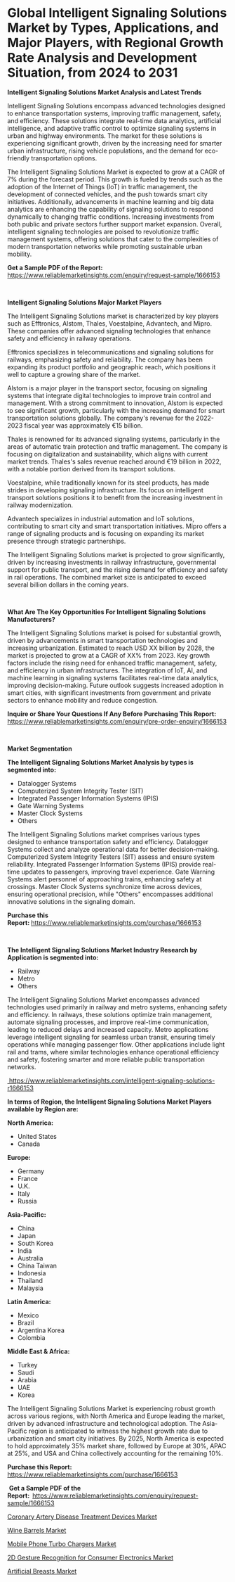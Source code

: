 <p><h1>Global Intelligent Signaling Solutions Market by Types, Applications, and Major Players, with Regional Growth Rate Analysis and Development Situation, from 2024 to 2031</h1></p><p><strong>Intelligent Signaling Solutions Market Analysis and Latest Trends</strong></p>
<p><p>Intelligent Signaling Solutions encompass advanced technologies designed to enhance transportation systems, improving traffic management, safety, and efficiency. These solutions integrate real-time data analytics, artificial intelligence, and adaptive traffic control to optimize signaling systems in urban and highway environments. The market for these solutions is experiencing significant growth, driven by the increasing need for smarter urban infrastructure, rising vehicle populations, and the demand for eco-friendly transportation options. </p><p>The Intelligent Signaling Solutions Market is expected to grow at a CAGR of 7% during the forecast period. This growth is fueled by trends such as the adoption of the Internet of Things (IoT) in traffic management, the development of connected vehicles, and the push towards smart city initiatives. Additionally, advancements in machine learning and big data analytics are enhancing the capability of signaling solutions to respond dynamically to changing traffic conditions. Increasing investments from both public and private sectors further support market expansion. Overall, intelligent signaling technologies are poised to revolutionize traffic management systems, offering solutions that cater to the complexities of modern transportation networks while promoting sustainable urban mobility.</p></p>
<p><strong>Get a Sample PDF of the Report:&nbsp;</strong> <a href="https://www.reliablemarketinsights.com/enquiry/request-sample/1666153?utm_campaign=1622&utm_medium=2&utm_source=Github&utm_content=ia&utm_term=12102024&utm_id=intelligent-signaling-solutions">https://www.reliablemarketinsights.com/enquiry/request-sample/1666153</a></p>
<p>&nbsp;</p>
<p><strong>Intelligent Signaling Solutions Major Market Players</strong></p>
<p><p>The Intelligent Signaling Solutions market is characterized by key players such as Efftronics, Alstom, Thales, Voestalpine, Advantech, and Mipro. These companies offer advanced signaling technologies that enhance safety and efficiency in railway operations. </p><p>Efftronics specializes in telecommunications and signaling solutions for railways, emphasizing safety and reliability. The company has been expanding its product portfolio and geographic reach, which positions it well to capture a growing share of the market.</p><p>Alstom is a major player in the transport sector, focusing on signaling systems that integrate digital technologies to improve train control and management. With a strong commitment to innovation, Alstom is expected to see significant growth, particularly with the increasing demand for smart transportation solutions globally. The company's revenue for the 2022-2023 fiscal year was approximately €15 billion.</p><p>Thales is renowned for its advanced signaling systems, particularly in the areas of automatic train protection and traffic management. The company is focusing on digitalization and sustainability, which aligns with current market trends. Thales's sales revenue reached around €19 billion in 2022, with a notable portion derived from its transport solutions.</p><p>Voestalpine, while traditionally known for its steel products, has made strides in developing signaling infrastructure. Its focus on intelligent transport solutions positions it to benefit from the increasing investment in railway modernization.</p><p>Advantech specializes in industrial automation and IoT solutions, contributing to smart city and smart transportation initiatives. Mipro offers a range of signaling products and is focusing on expanding its market presence through strategic partnerships.</p><p>The Intelligent Signaling Solutions market is projected to grow significantly, driven by increasing investments in railway infrastructure, governmental support for public transport, and the rising demand for efficiency and safety in rail operations. The combined market size is anticipated to exceed several billion dollars in the coming years.</p></p>
<p>&nbsp;</p>
<p><strong>What Are The Key Opportunities For Intelligent Signaling Solutions Manufacturers?</strong></p>
<p><p>The Intelligent Signaling Solutions market is poised for substantial growth, driven by advancements in smart transportation technologies and increasing urbanization. Estimated to reach USD XX billion by 2028, the market is projected to grow at a CAGR of XX% from 2023. Key growth factors include the rising need for enhanced traffic management, safety, and efficiency in urban infrastructures. The integration of IoT, AI, and machine learning in signaling systems facilitates real-time data analytics, improving decision-making. Future outlook suggests increased adoption in smart cities, with significant investments from government and private sectors to enhance mobility and reduce congestion.</p></p>
<p><strong>Inquire or Share Your Questions If Any Before Purchasing This Report:</strong> <a href="https://www.reliablemarketinsights.com/enquiry/pre-order-enquiry/1666153?utm_campaign=1622&utm_medium=2&utm_source=Github&utm_content=ia&utm_term=12102024&utm_id=intelligent-signaling-solutions">https://www.reliablemarketinsights.com/enquiry/pre-order-enquiry/1666153</a></p>
<p>&nbsp;</p>
<p><strong>Market Segmentation</strong></p>
<p><strong>The Intelligent Signaling Solutions Market Analysis by types is segmented into:</strong></p>
<p><ul><li>Datalogger Systems</li><li>Computerized System Integrity Tester (SIT)</li><li>Integrated Passenger Information Systems (IPIS)</li><li>Gate Warning Systems</li><li>Master Clock Systems</li><li>Others</li></ul></p>
<p><p>The Intelligent Signaling Solutions market comprises various types designed to enhance transportation safety and efficiency. Datalogger Systems collect and analyze operational data for better decision-making. Computerized System Integrity Testers (SIT) assess and ensure system reliability. Integrated Passenger Information Systems (IPIS) provide real-time updates to passengers, improving travel experience. Gate Warning Systems alert personnel of approaching trains, enhancing safety at crossings. Master Clock Systems synchronize time across devices, ensuring operational precision, while "Others" encompasses additional innovative solutions in the signaling domain.</p></p>
<p><strong>Purchase this Report:&nbsp;</strong><a href="https://www.reliablemarketinsights.com/purchase/1666153?utm_campaign=1622&utm_medium=2&utm_source=Github&utm_content=ia&utm_term=12102024&utm_id=intelligent-signaling-solutions">https://www.reliablemarketinsights.com/purchase/1666153</a></p>
<p>&nbsp;</p>
<p><strong>The Intelligent Signaling Solutions Market Industry Research by Application is segmented into:</strong></p>
<p><ul><li>Railway</li><li>Metro</li><li>Others</li></ul></p>
<p><p>The Intelligent Signaling Solutions Market encompasses advanced technologies used primarily in railway and metro systems, enhancing safety and efficiency. In railways, these solutions optimize train management, automate signaling processes, and improve real-time communication, leading to reduced delays and increased capacity. Metro applications leverage intelligent signaling for seamless urban transit, ensuring timely operations while managing passenger flow. Other applications include light rail and trams, where similar technologies enhance operational efficiency and safety, fostering smarter and more reliable public transportation networks.</p></p>
<p><a href="https://www.reliablemarketinsights.com/intelligent-signaling-solutions-r1666153?utm_campaign=1622&utm_medium=2&utm_source=Github&utm_content=ia&utm_term=12102024&utm_id=intelligent-signaling-solutions">&nbsp;https://www.reliablemarketinsights.com/intelligent-signaling-solutions-r1666153</a></p>
<p><strong>In terms of Region, the Intelligent Signaling Solutions Market Players available by Region are:</strong></p>
<p>
    <p> <strong> North America: </strong>
        <ul>
            <li>United States</li>
            <li>Canada</li>
        </ul>
        </p> 
    <p> <strong> Europe: </strong>
        <ul>
            <li>Germany</li>
            <li>France</li>
            <li>U.K.</li>
            <li>Italy</li>
            <li>Russia</li>
        </ul>
        </p> 
    <p> <strong> Asia-Pacific: </strong>
        <ul>
            <li>China</li>
            <li>Japan</li>
            <li>South Korea</li>
            <li>India</li>
            <li>Australia</li>
            <li>China Taiwan</li>
            <li>Indonesia</li>
            <li>Thailand</li>
            <li>Malaysia</li>
        </ul>
        </p> 
    <p> <strong> Latin America: </strong>
        <ul>
            <li>Mexico</li>
            <li>Brazil</li>
            <li>Argentina Korea</li>
            <li>Colombia</li>
        </ul>
        </p> 
    <p> <strong> Middle East & Africa: </strong>
        <ul>
            <li>Turkey</li>
            <li>Saudi</li>
            <li>Arabia</li>
            <li>UAE</li>
            <li>Korea</li>
        </ul>
    </p>
    </p>
<p><p>The Intelligent Signaling Solutions Market is experiencing robust growth across various regions, with North America and Europe leading the market, driven by advanced infrastructure and technological adoption. The Asia-Pacific region is anticipated to witness the highest growth rate due to urbanization and smart city initiatives. By 2025, North America is expected to hold approximately 35% market share, followed by Europe at 30%, APAC at 25%, and USA and China collectively accounting for the remaining 10%.</p></p>
<p><strong>Purchase this Report: </strong><a href="https://www.reliablemarketinsights.com/purchase/1666153?utm_campaign=1622&utm_medium=2&utm_source=Github&utm_content=ia&utm_term=12102024&utm_id=intelligent-signaling-solutions">https://www.reliablemarketinsights.com/purchase/1666153</a></p>
<p>&nbsp;<strong>Get a Sample PDF of the Report:&nbsp;&nbsp;</strong><a href="https://www.reliablemarketinsights.com/enquiry/request-sample/1666153?utm_campaign=1622&utm_medium=2&utm_source=Github&utm_content=ia&utm_term=12102024&utm_id=intelligent-signaling-solutions">https://www.reliablemarketinsights.com/enquiry/request-sample/1666153</a></p>
<p><strong></strong></p>
<p><p><a href="https://www.linkedin.com/pulse/coronary-artery-disease-treatment-devices-industry-sector-market-t6ioc?utm_campaign=1622&utm_medium=2&utm_source=Github&utm_content=ia&utm_term=12102024&utm_id=intelligent-signaling-solutions">Coronary Artery Disease Treatment Devices Market</a></p><p><a href="https://github.com/gretaakardljz/Market-Research-Report-List-1/blob/main/wine-barrels-market.md?utm_campaign=1622&utm_medium=2&utm_source=Github&utm_content=ia&utm_term=12102024&utm_id=intelligent-signaling-solutions">Wine Barrels Market</a></p><p><a href="https://www.linkedin.com/pulse/mobile-phone-turbo-chargers-market-report-product-ob7ce?utm_campaign=1622&utm_medium=2&utm_source=Github&utm_content=ia&utm_term=12102024&utm_id=intelligent-signaling-solutions">Mobile Phone Turbo Chargers Market</a></p><p><a href="https://www.linkedin.com/pulse/emerging-2d-gesture-recognition-consumer-electronics-90rye?utm_campaign=1622&utm_medium=2&utm_source=Github&utm_content=ia&utm_term=12102024&utm_id=intelligent-signaling-solutions">2D Gesture Recognition for Consumer Electronics Market</a></p><p><a href="https://github.com/ambertqocronceb/Market-Research-Report-List-1/blob/main/artificial-breasts-market.md?utm_campaign=1622&utm_medium=2&utm_source=Github&utm_content=ia&utm_term=12102024&utm_id=intelligent-signaling-solutions">Artificial Breasts Market</a></p></p>